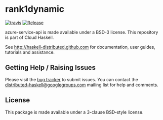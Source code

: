 # rank1dynamic
[![travis](https://secure.travis-ci.org/haskell-distributed/rank1dynamic.png)](http://travis-ci.org/haskell-distributed/rank1dynamic)
[![Release](https://img.shields.io/hackage/v/rank1dynamic.svg)](http://hackage.haskell.org/package/rank1dynamic)

azure-service-api is made available under a BSD-3 license.
This repository is part of Cloud Haskell.

See http://haskell-distributed.github.com for documentation, user guides,
tutorials and assistance.

## Getting Help / Raising Issues

Please visit the [bug tracker](https://github.com/haskell-distributed/rank1dynamic/issues) to submit issues. You can contact the distributed-haskell@googlegroups.com mailing list for help and comments.

## License

This package is made available under a 3-clause BSD-style license.
